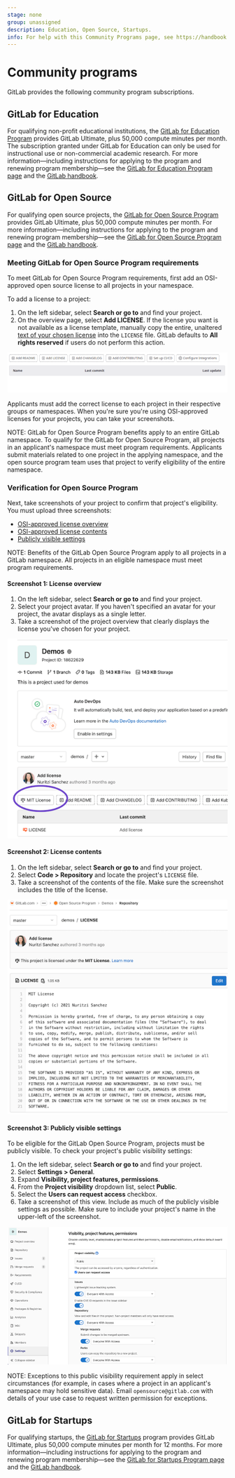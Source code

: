 ```yaml
---
stage: none
group: unassigned
description: Education, Open Source, Startups.
info: For help with this Community Programs page, see https://handbook.gitlab.com/handbook/marketing/developer-relations/community-programs/
---
```


# Community programs

GitLab provides the following community program subscriptions.

## GitLab for Education

For qualifying non-profit educational institutions, the [GitLab for Education Program](https://about.gitlab.com/solutions/education/) provides GitLab Ultimate, plus 50,000 compute minutes per month. The subscription granted under GitLab for Education can only be used for instructional use or non-commercial academic research. For more information—including instructions for applying to the program and renewing program membership—see the [GitLab for Education Program page](https://about.gitlab.com/solutions/education/) and the [GitLab handbook](https://handbook.gitlab.com/handbook/marketing/developer-relations/community-programs/education-program/).

## GitLab for Open Source

For qualifying open source projects, the [GitLab for Open Source Program](https://about.gitlab.com/solutions/open-source/) provides GitLab Ultimate, plus 50,000 compute minutes per month. For more information—including instructions for applying to the program and renewing program membership—see the [GitLab for Open Source Program page](https://about.gitlab.com/solutions/open-source/) and the [GitLab handbook](https://handbook.gitlab.com/handbook/marketing/developer-relations/community-programs/open-source-program/).

### Meeting GitLab for Open Source Program requirements

To meet GitLab for Open Source Program requirements, first add an OSI-approved open source license to all projects in your namespace.

To add a license to a project:

1. On the left sidebar, select **Search or go to** and find your project.
1. On the overview page, select **Add LICENSE**. If the license you want is not available as a license template, manually copy the entire, unaltered [text of your chosen license](https://opensource.org/license) into the `LICENSE` file. GitLab defaults to **All rights reserved** if users do not perform this action.

![Add license](img/add-license.png)

Applicants must add the correct license to each project in their respective groups or namespaces. When you're sure you're using OSI-approved licenses for your projects, you can take your screenshots.

NOTE:
GitLab for Open Source Program benefits apply to an entire GitLab namespace. To qualify for the GitLab for Open Source Program, all projects in an applicant's namespace must meet program requirements. Applicants submit materials related to one project in the applying namespace, and the open source program team uses that project to verify eligibility of the entire namespace.

### Verification for Open Source Program

Next, take screenshots of your project to confirm that project's eligibility. You must upload three screenshots:

- [OSI-approved license overview](#screenshot-1-license-overview)
- [OSI-approved license contents](#screenshot-2-license-contents)
- [Publicly visible settings](#screenshot-3-publicly-visible-settings)

NOTE:
Benefits of the GitLab Open Source Program apply to all projects in a GitLab namespace. All projects in an eligible namespace must meet program requirements.

#### Screenshot 1: License overview

1. On the left sidebar, select **Search or go to** and find your project.
1. Select your project avatar. If you haven't specified an avatar for your project, the avatar displays as a single letter.
1. Take a screenshot of the project overview that clearly displays the license you've chosen for your project.

![License overview](img/license-overview.png)

#### Screenshot 2: License contents

1. On the left sidebar, select **Search or go to** and find your project.
1. Select **Code > Repository** and locate the project's `LICENSE` file.
1. Take a screenshot of the contents of the file. Make sure the screenshot includes the title of the license.

![License file](img/license-file.png)

#### Screenshot 3: Publicly visible settings

To be eligible for the GitLab Open Source Program, projects must be publicly visible. To check your project's public visibility settings:

1. On the left sidebar, select **Search or go to** and find your project.
1. Select **Settings > General**.
1. Expand **Visibility, project features, permissions**.
1. From the **Project visibility** dropdown list, select **Public**.
1. Select the **Users can request access** checkbox.
1. Take a screenshot of this view. Include as much of the publicly visible settings as possible. Make sure to include your project's name in the upper-left of the screenshot.

![Publicly visible setting](img/publicly-visible.png)

NOTE:
Exceptions to this public visibility requirement apply in select circumstances (for example, in cases where a project in an applicant's namespace may hold sensitive data). Email `opensource@gitlab.com` with details of your use case to request written permission for exceptions.

## GitLab for Startups

For qualifying startups, the [GitLab for Startups](https://about.gitlab.com/solutions/startups/) program provides GitLab Ultimate, plus 50,000 compute minutes per month for 12 months. For more information—including instructions for applying to the program and renewing program membership—see the [GitLab for Startups Program page](https://about.gitlab.com/solutions/startups/) and the [GitLab handbook](https://handbook.gitlab.com/handbook/marketing/developer-relations/community-programs/startups-program/).
